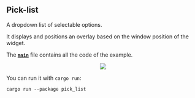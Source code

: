 ## Pick-list

A dropdown list of selectable options.

It displays and positions an overlay based on the window position of the widget.

The __[`main`]__ file contains all the code of the example.

<div align="center">
  <img src="https://user-images.githubusercontent.com/518289/87125075-2c232e80-c28a-11ea-95c2-769c610b8843.gif">
</div>

You can run it with `cargo run`:
```
cargo run --package pick_list
```

[`main`]: src/main.rs
